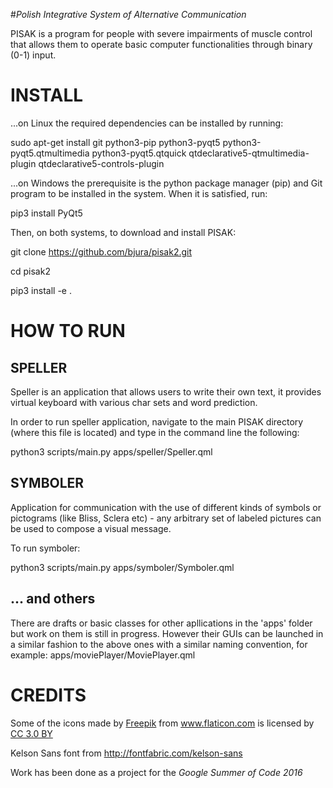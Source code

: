 #*Polish Integrative System of Alternative Communication*

PISAK is a program for people with severe impairments of muscle control that allows them to operate basic computer functionalities through binary (0-1) input.


# INSTALL

...on Linux the required dependencies can be installed by running:

sudo apt-get install git python3-pip python3-pyqt5 python3-pyqt5.qtmultimedia python3-pyqt5.qtquick qtdeclarative5-qtmultimedia-plugin qtdeclarative5-controls-plugin

...on Windows the prerequisite is the python package manager (pip) and Git program to be installed in the system. When it is satisfied, run:

pip3 install PyQt5

Then, on both systems, to download and install PISAK:

git clone https://github.com/bjura/pisak2.git

cd pisak2

pip3 install -e .


# HOW TO RUN

## SPELLER

Speller is an application that allows users to write their own text, it provides virtual keyboard with various char sets and word prediction.

In order to run speller application, navigate to the main PISAK directory (where this file is located) and type in the command line the following:

python3 scripts/main.py apps/speller/Speller.qml

## SYMBOLER

Application for communication with the use of different kinds of symbols or pictograms (like Bliss, Sclera etc) - any arbitrary set of labeled pictures can be used to compose a visual message.

To run symboler:

python3 scripts/main.py apps/symboler/Symboler.qml

## ... and others

There are drafts or basic classes for other apllications in the 'apps' folder but work on them is still in progress. However their GUIs can be launched in a similar fashion to the above ones with a similar naming convention, for example: apps/moviePlayer/MoviePlayer.qml


# CREDITS

<div>Some of the icons made by <a href="http://www.freepik.com" title="Freepik">Freepik</a> from <a href="http://www.flaticon.com" title="Flaticon">www.flaticon.com</a> is licensed by <a href="http://creativecommons.org/licenses/by/3.0/" title="Creative Commons BY 3.0" target="_blank">CC 3.0 BY</a></div>

Kelson Sans font from http://fontfabric.com/kelson-sans


Work has been done as a project for the *Google Summer of Code 2016*
